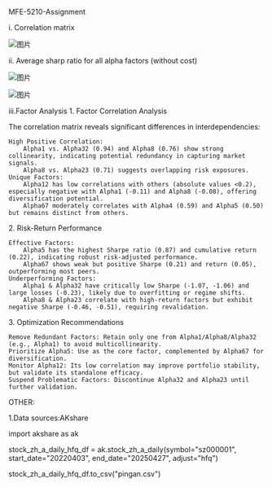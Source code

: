 MFE-5210-Assignment


i. Correlation matrix 

![图片](https://github.com/user-attachments/assets/53c0cac3-ccd2-464f-9325-ca35a6439e52)

ii. Average sharp ratio for all alpha factors (without 
cost)

![图片](https://github.com/user-attachments/assets/442f0c4d-6048-4c05-b5c5-4b61bf181b1e)

![图片](https://github.com/user-attachments/assets/4849df59-498d-4f5b-83ec-873ebfaa7bf7)



iii.​Factor Analysis​​
​1. Factor Correlation Analysis​​

The correlation matrix reveals significant differences in interdependencies:

    ​​High Positive Correlation​​:
        Alpha1 vs. Alpha32 (0.94) and Alpha8 (0.76) show strong collinearity, indicating potential redundancy in capturing market signals.
        Alpha8 vs. Alpha23 (0.71) suggests overlapping risk exposures.
    ​​Unique Factors​​:
        Alpha12 has low correlations with others (absolute values <0.2), especially negative with Alpha1 (-0.11) and Alpha8 (-0.08), offering diversification potential.
        Alpha67 moderately correlates with Alpha4 (0.59) and Alpha5 (0.50) but remains distinct from others.

​​2. Risk-Return Performance​​

    ​​Effective Factors​​:
        ​​Alpha5​​ has the highest Sharpe ratio (0.87) and cumulative return (0.22), indicating robust risk-adjusted performance.
        ​​Alpha67​​ shows weak but positive Sharpe (0.21) and return (0.05), outperforming most peers.
    ​​Underperforming Factors​​:
        ​​Alpha1 & Alpha32​​ have critically low Sharpe (-1.07, -1.06) and large losses (-0.23), likely due to overfitting or regime shifts.
        ​​Alpha8 & Alpha23​​ correlate with high-return factors but exhibit negative Sharpe (-0.46, -0.51), requiring revalidation.

​​3. Optimization Recommendations​​

    ​​Remove Redundant Factors​​: Retain only one from Alpha1/Alpha8/Alpha32 (e.g., Alpha1) to avoid multicollinearity.
    ​​Prioritize Alpha5​​: Use as the core factor, complemented by Alpha67 for diversification.
    ​​Monitor Alpha12​​: Its low correlation may improve portfolio stability, but validate its standalone efficacy.
    ​​Suspend Problematic Factors​​: Discontinue Alpha32 and Alpha23 until further validation.
    
OTHER:

1.Data sources:AKshare

import akshare as ak

stock_zh_a_daily_hfq_df = ak.stock_zh_a_daily(symbol="sz000001", start_date="20220403", end_date="20250427", adjust="hfq")

stock_zh_a_daily_hfq_df.to_csv("pingan.csv")     




